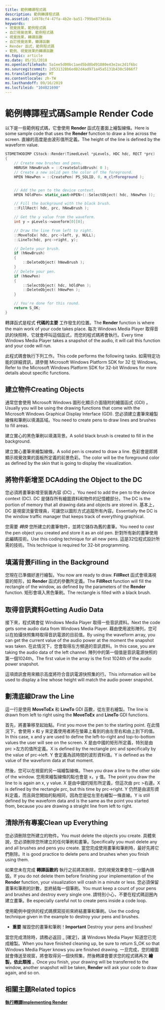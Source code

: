 ```yaml
---
title: 範例轉譯程式碼
description: 範例轉譯程式碼
ms.assetid: 14978cf4-47fa-4b2e-ba51-799be873dc8a
keywords:
- 視覺效果，範例程式碼
- 自訂視覺效果，範例程式碼
- 視覺效果，轉譯函數
- 自訂視覺效果，轉譯函數
- Render 函式，範例程式碼
- 範例、視覺效果的轉譯函數
ms.topic: article
ms.date: 05/31/2018
ms.openlocfilehash: 5a1ee5d00bc1aed5bd8bd91880e43e2ac2d1f6bc
ms.sourcegitcommit: 2d531328b6ed82d4ad971a45a5131b430c5866f7
ms.translationtype: MT
ms.contentlocale: zh-TW
ms.lasthandoff: 09/16/2019
ms.locfileid: "104021690"
---
```

# <a name="sample-render-code"></a><span data-ttu-id="d8c15-109">範例轉譯程式碼</span><span class="sxs-lookup"><span data-stu-id="d8c15-109">Sample Render Code</span></span>

<span data-ttu-id="d8c15-110">以下是一些範例程式碼，它會使用 **Render** 函式在畫面上繪製線條。</span><span class="sxs-lookup"><span data-stu-id="d8c15-110">Here is some sample code that uses the **Render** function to draw a line across the screen.</span></span> <span data-ttu-id="d8c15-111">直線的高度是由波形值所定義。</span><span class="sxs-lookup"><span data-stu-id="d8c15-111">The height of the line is defined by the waveform value.</span></span>


```C++
STDMETHODIMP CStock::Render(TimedLevel *pLevels, HDC hdc, RECT *prc)
{
    // Create new brushes and pens.
    HBRUSH hNewBrush = ::CreateSolidBrush( 0 );
    // Create a new solid pen the color of the foreground.
    HPEN hNewPen = ::CreatePen( PS_SOLID, 0, m_clrForeground );


    // Add the pen to the device context.
    HPEN hOldPen= static_cast<HPEN>(::SelectObject( hdc, hNewPen ));

    // Fill the background with the black brush.
    ::FillRect( hdc, prc, hNewBrush );

    // Get the y value from the waveform.
    int y = pLevels->waveform[0][0];

    // Draw the line from left to right.
    ::MoveToEx( hdc, prc->left, y, NULL);  
    ::LineTo(hdc, prc->right, y); 

    // Delete your brush.
    if (hNewBrush)
    {
        ::DeleteObject( hNewBrush );
    }
    // Delete your pen.
    if (hNewPen)
    {
        ::SelectObject( hdc, hOldPen );
        ::DeleteObject( hNewPen );
    }

    // You're done for this round.
    return S_OK;
}

```



<span data-ttu-id="d8c15-112">轉譯函式是程式 **代碼的主要** 工作發生的位置。</span><span class="sxs-lookup"><span data-stu-id="d8c15-112">The **Render** function is where the main work of your code takes place.</span></span> <span data-ttu-id="d8c15-113">每次 Windows Media Player 取得音訊的快照時，它就會呼叫這個函式，而您的程式碼將會執行。</span><span class="sxs-lookup"><span data-stu-id="d8c15-113">Every time Windows Media Player takes a snapshot of the audio, it will call this function and your code will run.</span></span>

<span data-ttu-id="d8c15-114">此程式碼會執行下列工作。</span><span class="sxs-lookup"><span data-stu-id="d8c15-114">This code performs the following tasks.</span></span> <span data-ttu-id="d8c15-115">如需特定功能的詳細資訊，請參閱 Microsoft Windows Platform SDK for 32 位 Windows。</span><span class="sxs-lookup"><span data-stu-id="d8c15-115">Refer to the Microsoft Windows Platform SDK for 32-bit Windows for more details about specific functions.</span></span>

## <a name="creating-objects"></a><span data-ttu-id="d8c15-116">建立物件</span><span class="sxs-lookup"><span data-stu-id="d8c15-116">Creating Objects</span></span>

<span data-ttu-id="d8c15-117">通常您會使用 Microsoft Windows 圖形化顯示介面隨附的繪圖函式 (GDI) 。</span><span class="sxs-lookup"><span data-stu-id="d8c15-117">Usually you will be using the drawing functions that come with the Microsoft Windows Graphical Display Interface (GDI).</span></span> <span data-ttu-id="d8c15-118">您必須建立畫筆來繪製線條和筆刷以填滿區域。</span><span class="sxs-lookup"><span data-stu-id="d8c15-118">You need to create pens to draw lines and brushes to fill areas.</span></span>

<span data-ttu-id="d8c15-119">建立實心的黑色筆刷以填滿背景。</span><span class="sxs-lookup"><span data-stu-id="d8c15-119">A solid black brush is created to fill in the background.</span></span>

<span data-ttu-id="d8c15-120">建立實心畫筆來繪製線條。</span><span class="sxs-lookup"><span data-stu-id="d8c15-120">A solid pen is created to draw a line.</span></span> <span data-ttu-id="d8c15-121">色彩會是即將顯示視覺效果的面板所定義的前景色彩。</span><span class="sxs-lookup"><span data-stu-id="d8c15-121">The color will be the foreground color as defined by the skin that is going to display the visualization.</span></span>

## <a name="adding-the-object-to-the-dc"></a><span data-ttu-id="d8c15-122">將物件新增至 DC</span><span class="sxs-lookup"><span data-stu-id="d8c15-122">Adding the Object to the DC</span></span>

<span data-ttu-id="d8c15-123">您必須將畫筆新增至裝置內容 (DC) 。</span><span class="sxs-lookup"><span data-stu-id="d8c15-123">You need to add the pen to the device context (DC).</span></span> <span data-ttu-id="d8c15-124">DC 是儲存所有繪圖資料和物件的記憶體部分。</span><span class="sxs-lookup"><span data-stu-id="d8c15-124">The DC is the portion of memory that all drawing data and objects are stored in.</span></span> <span data-ttu-id="d8c15-125">基本上，DC 是視窗流量管理員，可讓您以圖形方式追蹤所有內容。</span><span class="sxs-lookup"><span data-stu-id="d8c15-125">Essentially the DC is the window traffic manager that keeps track of everything graphical.</span></span>

<span data-ttu-id="d8c15-126">您需要 *轉換* 您所建立的畫筆物件，並將它儲存為舊的畫筆。</span><span class="sxs-lookup"><span data-stu-id="d8c15-126">You need to *cast* the pen object you created and store it as an old pen.</span></span> <span data-ttu-id="d8c15-127">針對所有新的畫筆使用此編碼技術。</span><span class="sxs-lookup"><span data-stu-id="d8c15-127">Use this coding technique for all new pens.</span></span> <span data-ttu-id="d8c15-128">這是32位程式設計所需的技術。</span><span class="sxs-lookup"><span data-stu-id="d8c15-128">This technique is required for 32-bit programming.</span></span>

## <a name="filling-in-the-background"></a><span data-ttu-id="d8c15-129">填滿背景</span><span class="sxs-lookup"><span data-stu-id="d8c15-129">Filling in the Background</span></span>

<span data-ttu-id="d8c15-130">您現在已準備好進行繪製。</span><span class="sxs-lookup"><span data-stu-id="d8c15-130">You now are ready to draw.</span></span> <span data-ttu-id="d8c15-131">**FillRect** 函式會填滿視窗的矩形，如 **Render** 函式的參數所定義。</span><span class="sxs-lookup"><span data-stu-id="d8c15-131">The **FillRect** function will fill the rectangle of the window, as defined by the parameters of the **Render** function.</span></span> <span data-ttu-id="d8c15-132">矩形會填入黑色筆刷。</span><span class="sxs-lookup"><span data-stu-id="d8c15-132">The rectangle is filled with a black brush.</span></span>

## <a name="getting-audio-data"></a><span data-ttu-id="d8c15-133">取得音訊資料</span><span class="sxs-lookup"><span data-stu-id="d8c15-133">Getting Audio Data</span></span>

<span data-ttu-id="d8c15-134">接下來，程式碼會從 Windows Media Player 取得一些音訊資料。</span><span class="sxs-lookup"><span data-stu-id="d8c15-134">Next the code gets some audio data from Windows Media Player.</span></span> <span data-ttu-id="d8c15-135">藉由使用波形陣列，您可以在拍攝快照集時取得音訊電源的目前值。</span><span class="sxs-lookup"><span data-stu-id="d8c15-135">By using the waveform array, you can get the current value of the audio power at the moment the snapshot was taken.</span></span> <span data-ttu-id="d8c15-136">在此情況下，您會取得左方頻道的音訊資料。</span><span class="sxs-lookup"><span data-stu-id="d8c15-136">In this case, you are taking the audio data of the left channel.</span></span> <span data-ttu-id="d8c15-137">陣列中的第一個值是音訊電源快照的第一個1024th。</span><span class="sxs-lookup"><span data-stu-id="d8c15-137">The first value in the array is the first 1024th of the audio power snapshot.</span></span>

<span data-ttu-id="d8c15-138">這項資訊會用來顯示高度將符合音訊電源快照集的行。</span><span class="sxs-lookup"><span data-stu-id="d8c15-138">This information will be used to display a line whose height will match the audio power snapshot.</span></span>

## <a name="draw-the-line"></a><span data-ttu-id="d8c15-139">劃清底線</span><span class="sxs-lookup"><span data-stu-id="d8c15-139">Draw the Line</span></span>

<span data-ttu-id="d8c15-140">這一行是使用 **MoveToEx** 和 **LineTo** GDI 函數，從左至右繪製。</span><span class="sxs-lookup"><span data-stu-id="d8c15-140">The line is drawn from left to right using the **MoveToEx** and **LineTo** GDI functions.</span></span>

<span data-ttu-id="d8c15-141">首先，將畫筆移至起始點。</span><span class="sxs-lookup"><span data-stu-id="d8c15-141">First you move the pen to the starting point.</span></span> <span data-ttu-id="d8c15-142">在此情況下，會使用 x 和 y 來定義使用者將在螢幕上看到的由左至右和由上到下的值。</span><span class="sxs-lookup"><span data-stu-id="d8c15-142">In this case, x and y are used to define the left-to-right and top-to-bottom values the user will see on the screen.</span></span> <span data-ttu-id="d8c15-143">X 是由中國的矩形所定義，特別是由 prc >左方的值所定義。</span><span class="sxs-lookup"><span data-stu-id="d8c15-143">X is defined by the rectangle prc and specifically by the value of prc->left.</span></span> <span data-ttu-id="d8c15-144">Y 會定義為該時間的波形資料值。</span><span class="sxs-lookup"><span data-stu-id="d8c15-144">Y is defined as the value of the waveform data at that moment.</span></span>

<span data-ttu-id="d8c15-145">然後，您可以在視窗的另一端繪製線條。</span><span class="sxs-lookup"><span data-stu-id="d8c15-145">Then you draw a line to the other side of the window.</span></span> <span data-ttu-id="d8c15-146">您用來繪製線條的點也會是 x，y 值。</span><span class="sxs-lookup"><span data-stu-id="d8c15-146">The point you draw the line to is again an x, y value.</span></span> <span data-ttu-id="d8c15-147">X 是由中國的矩形所定義，但這次由 prc >右邊。</span><span class="sxs-lookup"><span data-stu-id="d8c15-147">X is defined by the rectangle prc, but this time by prc->right.</span></span> <span data-ttu-id="d8c15-148">Y 仍然是由波形資料定義，而且與您開始的點相同，因為您是從左至右繪製一條直線。</span><span class="sxs-lookup"><span data-stu-id="d8c15-148">Y is still defined by the waveform data and is the same as the point you started from, because you are drawing a straight line from left to right.</span></span>

## <a name="clean-up-everything"></a><span data-ttu-id="d8c15-149">清除所有專案</span><span class="sxs-lookup"><span data-stu-id="d8c15-149">Clean up Everything</span></span>

<span data-ttu-id="d8c15-150">您必須刪除您所建立的物件。</span><span class="sxs-lookup"><span data-stu-id="d8c15-150">You must delete the objects you create.</span></span> <span data-ttu-id="d8c15-151">具體來說，您必須刪除您所建立的任何筆刷和畫筆。</span><span class="sxs-lookup"><span data-stu-id="d8c15-151">Specifically you must delete any and all brushes and pens you create.</span></span> <span data-ttu-id="d8c15-152">當您完成使用畫筆和筆刷時，最好先將它們刪除。</span><span class="sxs-lookup"><span data-stu-id="d8c15-152">It is good practice to delete pens and brushes when you finish using them.</span></span>

<span data-ttu-id="d8c15-153">如果您未在完成 **轉譯函數的** 執行之前將其刪除，您的視覺效果會在一分鐘內損毀。</span><span class="sxs-lookup"><span data-stu-id="d8c15-153">If you do not delete them before finishing your implementation of the **Render** function, your visualization will crash in a minute or less.</span></span> <span data-ttu-id="d8c15-154">您必須保留畫筆和筆刷的計數，並終結每一個筆刷。</span><span class="sxs-lookup"><span data-stu-id="d8c15-154">You must keep a count of your pens and brushes and destroy every single one.</span></span> <span data-ttu-id="d8c15-155">請特別小心，不要在程式碼迴圈內建立畫筆。</span><span class="sxs-lookup"><span data-stu-id="d8c15-155">Be especially careful not to create pens inside a code loop.</span></span>

<span data-ttu-id="d8c15-156">使用範例中提供的程式碼撰寫技術來終結畫筆和筆刷。</span><span class="sxs-lookup"><span data-stu-id="d8c15-156">Use the coding technique given in the example to destroy your pens and brushes.</span></span>

-   <span data-ttu-id="d8c15-157">**重要** 摧毀您的畫筆和筆刷！</span><span class="sxs-lookup"><span data-stu-id="d8c15-157">**Important** Destroy your pens and brushes!</span></span>

<span data-ttu-id="d8c15-158">當您完成清除時，請務必返回 \_ [確定]，讓 Windows Media Player 知道您已完成繪製。</span><span class="sxs-lookup"><span data-stu-id="d8c15-158">When you have finished cleaning up, be sure to return S\_OK so that Windows Media Player knows you are finished drawing.</span></span> <span data-ttu-id="d8c15-159">一旦完成，您的繪圖就會傳送至視窗，將會取得另一個快照集，然後轉譯會要求您的程式碼再次 **繪製，依此類推** 。</span><span class="sxs-lookup"><span data-stu-id="d8c15-159">Once you finish, your drawing will be transferred to the window, another snapshot will be taken, **Render** will ask your code to draw again, and so on.</span></span>

## <a name="related-topics"></a><span data-ttu-id="d8c15-160">相關主題</span><span class="sxs-lookup"><span data-stu-id="d8c15-160">Related topics</span></span>

<dl> <dt>

[<span data-ttu-id="d8c15-161">**執行轉譯**</span><span class="sxs-lookup"><span data-stu-id="d8c15-161">**Implementing Render**</span></span>](implementing-render.md)
</dt> </dl>

 

 




